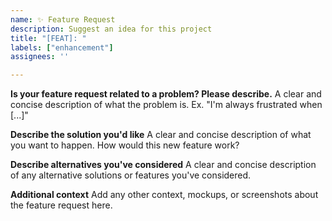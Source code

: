```yaml
---
name: ✨ Feature Request
description: Suggest an idea for this project
title: "[FEAT]: "
labels: ["enhancement"]
assignees: ''

---
```


<!-- 
Thanks for your great idea! Please provide as much detail as possible
so we can fully understand your vision.
-->

**Is your feature request related to a problem? Please describe.**
A clear and concise description of what the problem is. Ex. "I'm always frustrated when [...]"

**Describe the solution you'd like**
A clear and concise description of what you want to happen. How would this new feature work?

**Describe alternatives you've considered**
A clear and concise description of any alternative solutions or features you've considered.

**Additional context**
Add any other context, mockups, or screenshots about the feature request here.